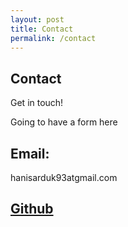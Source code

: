 ```yaml
---
layout: post
title: Contact
permalink: /contact
---
```


## Contact
Get in touch!

<form>
  <!-- Form stuff -->
  <p>Going to have a form here</p>
</form>

## Email: 

hanisarduk93atgmail.com
<br>

## [Github](https://github.com/hanycopes)
